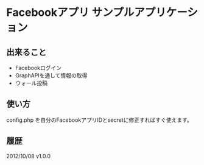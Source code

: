 # Facebookアプリ サンプルアプリケーション  

## 出来ること  
* Facebookログイン  
* GraphAPIを通して情報の取得  
* ウォール投稿  
  
## 使い方  
config.php を自分のFacebookアプリIDとsecretに修正すればすぐ使えます。
  
## 履歴  
2012/10/08 v1.0.0  
